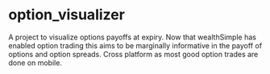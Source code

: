 # option_visualizer

A project to visualize options payoffs at expiry. Now that wealthSimple has enabled option trading this aims to be marginally informative in the payoff of options and option spreads. Cross platform as most good option trades are done on mobile.
